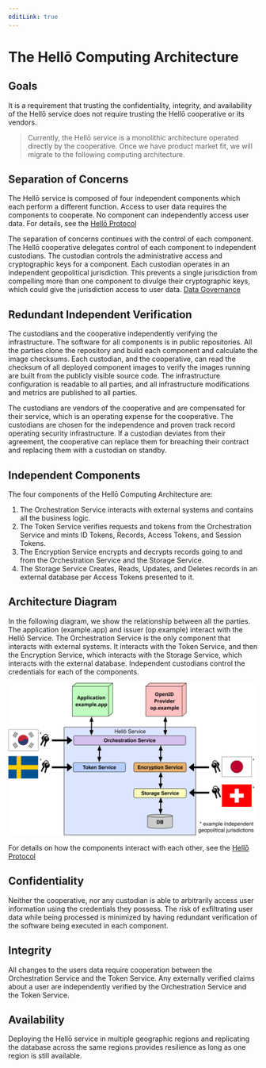 ```yaml
---
editLink: true
---
```


# The Hellō Computing Architecture

## Goals

It is a requirement that trusting the confidentiality, integrity, and availability of the Hellō service does not require trusting the Hellō cooperative or its vendors. 

>Currently, the Hellō service is a monolithic architecture operated directly by the cooperative. Once we have product market fit, we will migrate to the following computing architecture. 

## Separation of Concerns

The Hellō service is composed of four independent components which each perform a different function. Access to user data requires the components to cooperate. No component can independently access user data. For details, see the [Hellō Protocol](protocol)

The separation of concerns continues with the control of each component. The Hellō cooperative delegates control of each component to independent custodians. The custodian controls the administrative access and cryptographic keys for a component. Each custodian operates in an independent geopolitical jurisdiction. This prevents a single jurisdiction from compelling more than one component to divulge their cryptographic keys, which could give the jurisdiction access to user data. [Data Governance](data-governance)

## Redundant Independent Verification

The custodians and the cooperative independently verifying the infrastructure. The software for all components is in public repositories. All the parties clone the repository and build each component and calculate the image checksums. Each custodian, and the cooperative, can read the checksum of all deployed component images to verify the images running are built from the publicly visible source code. The infrastructure configuration is readable to all parties, and all infrastructure modifications and metrics are published to all parties.

The custodians are vendors of the cooperative and are compensated for their service, which is an operating expense for the cooperative. The custodians are chosen for the independence and proven track record operating security infrastructure. If a custodian deviates from their agreement, the cooperative can replace them for breaching their contract and replacing them with a custodian on standby.

## Independent Components

The four components of the Hellō Computing Architecture are:
1. The Orchestration Service interacts with external systems and contains all the business logic. 
1. The Token Service verifies requests and tokens from the Orchestration Service and mints ID Tokens, Records, Access Tokens, and Session Tokens.
1. The Encryption Service encrypts and decrypts records going to and from the Orchestration Service and the Storage Service.
1. The Storage Service Creates, Reads, Updates, and Deletes records in an external database per Access Tokens presented to it.

## Architecture Diagram

In the following diagram, we show the relationship between all the parties. The application (example.app) and issuer (op.example) interact with the Hellō Service. The Orchestration Service is the only component that interacts with external systems. It interacts with the Token Service, and then the Encryption Service, which interacts with the Storage Service, which interacts with the external database. Independent custodians control the credentials for each of the components.

<picture>
  <source srcset="./assets/dark-mode-computing-architecture.svg" media="(prefers-color-scheme: dark)">
  <img src="./assets/light-mode-computing-architecture.svg">
</picture>


For details on how the components interact with each other, see the [Hellō Protocol](protocol)

## Confidentiality

Neither the cooperative, nor any custodian is able to arbitrarily access user information using the credentials they possess. The risk of exfiltrating user data while being processed is minimized by having redundant verification of the software being executed in each component. 

## Integrity

All changes to the users data require cooperation between the Orchestration Service and the Token Service. Any externally verified claims about a user are independently verified by the Orchestration Service and the Token Service. 

## Availability

Deploying the Hellō service in multiple geographic regions and replicating the database across the same regions provides resilience as long as one region is still available.
